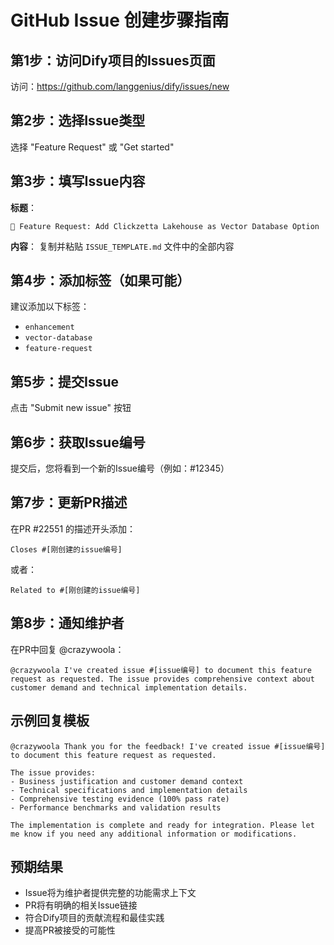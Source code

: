 # GitHub Issue 创建步骤指南

## 第1步：访问Dify项目的Issues页面
访问：https://github.com/langgenius/dify/issues/new

## 第2步：选择Issue类型
选择 "Feature Request" 或 "Get started"

## 第3步：填写Issue内容
**标题**：
```
🚀 Feature Request: Add Clickzetta Lakehouse as Vector Database Option
```

**内容**：
复制并粘贴 `ISSUE_TEMPLATE.md` 文件中的全部内容

## 第4步：添加标签（如果可能）
建议添加以下标签：
- `enhancement`
- `vector-database`
- `feature-request`

## 第5步：提交Issue
点击 "Submit new issue" 按钮

## 第6步：获取Issue编号
提交后，您将看到一个新的Issue编号（例如：#12345）

## 第7步：更新PR描述
在PR #22551 的描述开头添加：
```
Closes #[刚创建的issue编号]
```

或者：
```
Related to #[刚创建的issue编号]
```

## 第8步：通知维护者
在PR中回复 @crazywoola：
```
@crazywoola I've created issue #[issue编号] to document this feature request as requested. The issue provides comprehensive context about customer demand and technical implementation details.
```

## 示例回复模板
```
@crazywoola Thank you for the feedback! I've created issue #[issue编号] to document this feature request as requested. 

The issue provides:
- Business justification and customer demand context
- Technical specifications and implementation details  
- Comprehensive testing evidence (100% pass rate)
- Performance benchmarks and validation results

The implementation is complete and ready for integration. Please let me know if you need any additional information or modifications.
```

## 预期结果
- Issue将为维护者提供完整的功能需求上下文
- PR将有明确的相关Issue链接
- 符合Dify项目的贡献流程和最佳实践
- 提高PR被接受的可能性